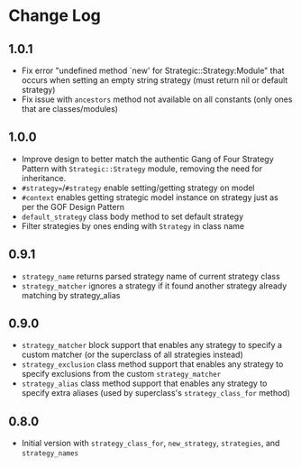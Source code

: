 # Change Log

## 1.0.1

- Fix error "undefined method `new' for Strategic::Strategy:Module" that occurs when setting an empty string strategy (must return nil or default strategy)
- Fix issue with `ancestors` method not available on all constants (only ones that are classes/modules)

## 1.0.0

- Improve design to better match the authentic Gang of Four Strategy Pattern with `Strategic::Strategy` module, removing the need for inheritance.
- `#strategy=`/`#strategy` enable setting/getting strategy on model
- `#context` enables getting strategic model instance on strategy just as per the GOF Design Pattern
- `default_strategy` class body method to set default strategy
- Filter strategies by ones ending with `Strategy` in class name

## 0.9.1

- `strategy_name` returns parsed strategy name of current strategy class
- `strategy_matcher` ignores a strategy if it found another strategy already matching by strategy_alias

## 0.9.0

- `strategy_matcher` block support that enables any strategy to specify a custom matcher (or the superclass of all strategies instead)
- `strategy_exclusion` class method support that enables any strategy to specify exclusions from the custom `strategy_matcher`
- `strategy_alias` class method support that enables any strategy to specify extra aliases (used by superclass's `strategy_class_for` method)

## 0.8.0

- Initial version with `strategy_class_for`, `new_strategy`, `strategies`, and `strategy_names`
